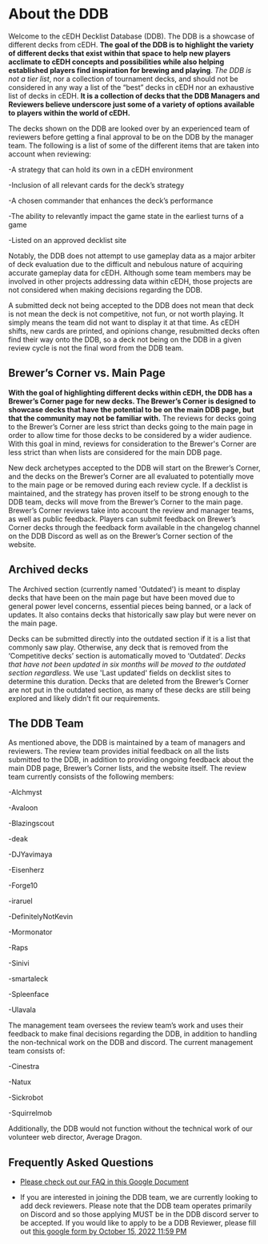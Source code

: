 # About the DDB

Welcome to the cEDH Decklist Database (DDB). The DDB is a showcase of different decks from cEDH.  **The goal of the DDB is to highlight the variety of different decks that exist within that space to help new players acclimate to cEDH concepts and possibilities while also helping established players find inspiration for brewing and playing**.  *The DDB is not a tier list*, nor a collection of tournament decks, and should not be considered in any way a list of the “best” decks in cEDH nor an exhaustive list of decks in cEDH. **It is a collection of decks that the DDB Managers and Reviewers believe underscore just some of a variety of options available to players within the world of cEDH.**


The decks shown on the DDB are looked over by an experienced team of reviewers before getting a final approval to be on the DDB by the manager team.  The following is a list of some of the different items that are taken into account when reviewing:


-A strategy that can hold its own in a cEDH environment

-Inclusion of all relevant cards for the deck’s strategy

-A chosen commander that enhances the deck’s performance

-The ability to relevantly impact the game state in the earliest turns of a game

-Listed on an approved decklist site



Notably, the DDB does not attempt to use gameplay data as a major arbiter of deck evaluation due to the difficult and nebulous nature of acquiring accurate gameplay data for cEDH. Although some team members may be involved in other projects addressing data within cEDH, those projects are not considered when making decisions regarding the DDB.


A submitted deck not being accepted to the DDB does not mean that deck is not mean the deck is not competitive, not fun, or not worth playing. It simply means the team did not want to display it at that time. As cEDH shifts, new cards are printed, and opinions change, resubmitted decks often find their way onto the DDB, so a deck not being on the DDB in a given review cycle is not the final word from the DDB team. 


## Brewer’s Corner vs. Main Page


**With the goal of highlighting different decks within cEDH, the DDB has a Brewer’s Corner page for new decks. The Brewer’s Corner is designed to showcase decks that have the potential to be on the main DDB page, but that the community may not be familiar with.**  The reviews for decks going to the Brewer’s Corner are less strict than decks going to the main page in order to allow time for those decks to be considered by a wider audience. With this goal in mind, reviews for consideration to the Brewer's Corner are less strict than when lists are considered for the main DDB page.


New deck archetypes accepted to the DDB will start on the Brewer’s Corner, and the decks on the Brewer’s Corner are all evaluated to potentially move to the main page or be removed during each review cycle.  If a decklist is maintained, and the strategy has proven itself to be strong enough to the DDB team, decks will move from the Brewer’s Corner to the main page. Brewer’s Corner reviews take into account the review and manager teams, as well as public feedback. Players can submit feedback on Brewer’s Corner decks through the feedback form available in the changelog channel on the DDB Discord as well as on the Brewer’s Corner section of the website. 


## Archived decks


The Archived section (currently named 'Outdated') is meant to display decks that have been on the main page but have been moved due to general power level concerns, essential pieces being banned, or a lack of updates. It also contains decks that historically saw play but were never on the main page.


Decks can be submitted directly into the outdated section if it is a list that commonly saw play. Otherwise, any deck that is removed from the ‘Competitive decks’ section is automatically moved to ‘Outdated’. *Decks that have not been updated in six months will be moved to the outdated section regardless.* We use 'Last updated' fields on decklist sites to determine this duration. Decks that are deleted from the Brewer’s Corner are not put in the outdated section, as many of these decks are still being explored and likely didn’t fit our requirements.


## The DDB Team

As mentioned above, the DDB is maintained by a team of managers and reviewers.  The review team provides initial feedback on all the lists submitted to the DDB, in addition to providing ongoing feedback about the main DDB page, Brewer’s Corner lists, and the website itself. The review team currently consists of the following members:


-Alchmyst

-Avaloon

-Blazingscout

-deak

-DJYavimaya

-Eisenherz

-Forge10

-iraruel

-DefinitelyNotKevin

-Mormonator

-Raps

-Sinivi

-smartaleck

-Spleenface

-Ulavala



The management team oversees the review team’s work and uses their feedback to make final decisions regarding the DDB, in addition to handling the non-technical work on the DDB and discord. The current management team consists of:


-Cinestra

-Natux

-Sickrobot

-Squirrelmob


Additionally, the DDB would not function without the technical work of our volunteer web director, Average Dragon.


## Frequently Asked Questions
- [Please check out our FAQ in this Google Document](https://docs.google.com/document/d/14AmpkuN2-YUcyU3xpyEurGMde_0aMbfQ5PMbLGOqkF4/edit)

- If you are interested in joining the DDB team, we are currently looking to add deck reviewers. Please note that the DDB team operates primarily on Discord and so those applying MUST be in the DDB discord server to be accepted. If you would like to apply to be a DDB Reviewer, please fill out [this google form by October 15, 2022 11:59 PM](https://docs.google.com/forms/d/1aR8qKekSR5Xlk_cBWIZ_yuVGI9ph4hi0v-5VEoN4kWE/)